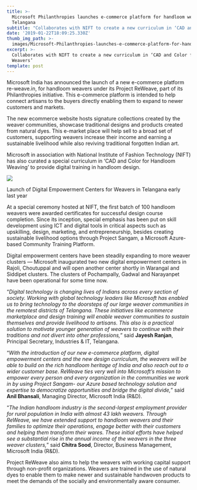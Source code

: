 ```yaml
---
title: >-
  Microsoft Philanthropies launches e-commerce platform for handloom weavers in
  Telangana
subtitle: "Collaborates with NIFT to create a new curriculum in ‘CAD and Color for\_Weavers’"
date: '2019-01-22T18:09:25.330Z'
thumb_img_path: >-
  images/Microsoft-Philanthropies-launches-e-commerce-platform-for-handloom-weavers-in-Telangana/1*rQ_RNKwlOVCj7LTniGmQvA.jpeg
excerpt: >-
  Collaborates with NIFT to create a new curriculum in ‘CAD and Color for
  Weavers’
template: post
---
```

Microsoft India has announced the launch of a new e-commerce platform re-weave.in, for handloom weavers under its Project ReWeave, part of its Philanthropies initiative. This e-commerce platform is intended to help connect artisans to the buyers directly enabling them to expand to newer customers and markets.

The new ecommerce website hosts signature collections created by the weaver communities, showcase traditional designs and products created from natural dyes. This e-market place will help sell to a broad set of customers, supporting weavers increase their income and earning a sustainable livelihood while also reviving traditional forgotten Indian art.

Microsoft in association with National Institute of Fashion Technology (NIFT) has also curated a special curriculum in ‘CAD and Color for Handloom Weaving’ to provide digital training in handloom design.

![](/images/Microsoft-Philanthropies-launches-e-commerce-platform-for-handloom-weavers-in-Telangana/1*rQ_RNKwlOVCj7LTniGmQvA.jpeg)

<figcaption>Launch of Digital Empowerment Centers for Weavers in Telangana early last&nbsp;year</figcaption>

At a special ceremony hosted at NIFT, the first batch of 100 handloom weavers were awarded certificates for successful design course completion. Since its inception, special emphasis has been put on skill development using ICT and digital tools in critical aspects such as upskilling, design, marketing, and entrepreneurship, besides creating sustainable livelihood options through Project Sangam, a Microsoft Azure-based Community Training Platform.

Digital empowerment centers have been steadily expanding to more weaver clusters — Microsoft inaugurated two new digital empowerment centers in Rajoli, Choutuppal and will open another center shortly in Warangal and Siddipet clusters. The clusters of Pochampally, Gadwal and Narayanpet have been operational for some time now.

“*Digital technology is changing lives of Indians across every section of society. Working with global technology leaders like Microsoft has enabled us to bring technology to the doorsteps of our large weaver communities in the remotest districts of Telangana. These initiatives like ecommerce marketplace and design training will enable weaver communities to sustain themselves and provide livelihood to artisans. This also is a practical solution to motivate younger generation of weavers to continue with their traditions and not divert into other professions,*” said **Jayesh Ranjan**, Principal Secretary, Industries & IT, Telangana.

“*With the introduction of our new e-commerce platform, digital empowerment centers and the new design curriculum, the weavers will be able to build on the rich handloom heritage of India and also reach out to a wider customer base. ReWeave ties very well into Microsoft’s mission to empower every person and every organization in the communities we work in by using Project Sangam- our Azure based technology solution and expertise to democratize opportunities and bridge the digital divide,*” said **Anil Bhansali**, Managing Director, Microsoft India (R&D).

“*The Indian handloom industry is the second-largest employment provider for rural population in India with almost 43 lakh weavers. Through ReWeave, we have extended support to handloom weavers and their families to optimize their operations, engage better with their customers and helping them transform their wares. These initial efforts have helped see a substantial rise in the annual income of the weavers in the three weaver clusters,*” said **Chitra Sood**, Director, Business Management, Microsoft India (R&D).

Project ReWeave also aims to help the weavers with working capital support through non-profit organizations. Weavers are trained in the use of natural dyes to enable them to make newer and sustainable handwoven products to meet the demands of the socially and environmentally aware consumer.
